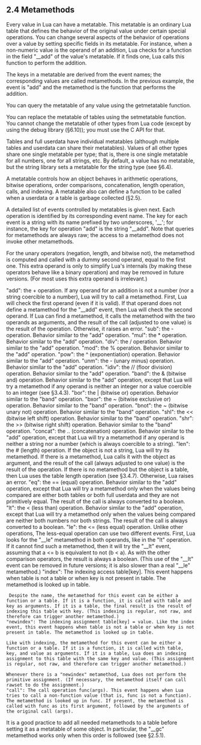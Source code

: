 
## 2.4 Metamethods

 Every value in Lua can have a metatable. This metatable is an ordinary Lua table that defines the behavior of the original value under certain special operations. You can change several aspects of the behavior of operations over a value by setting specific fields in its metatable. For instance, when a non-numeric value is the operand of an addition, Lua checks for a function in the field "__add" of the value's metatable. If it finds one, Lua calls this function to perform the addition.

The keys in a metatable are derived from the event names; the corresponding values are called metamethods. In the previous example, the event is "add" and the metamethod is the function that performs the addition.

You can query the metatable of any value using the getmetatable function.

You can replace the metatable of tables using the setmetatable function. You cannot change the metatable of other types from Lua code (except by using the debug library (§6.10)); you must use the C API for that.

Tables and full userdata have individual metatables (although multiple tables and userdata can share their metatables). Values of all other types share one single metatable per type; that is, there is one single metatable for all numbers, one for all strings, etc. By default, a value has no metatable, but the string library sets a metatable for the string type (see §6.4).

A metatable controls how an object behaves in arithmetic operations, bitwise operations, order comparisons, concatenation, length operation, calls, and indexing. A metatable also can define a function to be called when a userdata or a table is garbage collected (§2.5).

A detailed list of events controlled by metatables is given next. Each operation is identified by its corresponding event name. The key for each event is a string with its name prefixed by two underscores, '__'; for instance, the key for operation "add" is the string "__add". Note that queries for metamethods are always raw; the access to a metamethod does not invoke other metamethods.

For the unary operators (negation, length, and bitwise not), the metamethod is computed and called with a dummy second operand, equal to the first one. This extra operand is only to simplify Lua's internals (by making these operators behave like a binary operation) and may be removed in future versions. (For most uses this extra operand is irrelevant.) 

"add": the + operation. If any operand for an addition is not a number (nor a string coercible to a number), Lua will try to call a metamethod. First, Lua will check the first operand (even if it is valid). If that operand does not define a metamethod for the "__add" event, then Lua will check the second operand. If Lua can find a metamethod, it calls the metamethod with the two operands as arguments, and the result of the call (adjusted to one value) is the result of the operation. Otherwise, it raises an error.
"sub": the - operation. Behavior similar to the "add" operation.
"mul": the * operation. Behavior similar to the "add" operation.
"div": the / operation. Behavior similar to the "add" operation.
"mod": the % operation. Behavior similar to the "add" operation.
"pow": the ^ (exponentiation) operation. Behavior similar to the "add" operation.
"unm": the - (unary minus) operation. Behavior similar to the "add" operation.
"idiv": the // (floor division) operation. Behavior similar to the "add" operation.
"band": the & (bitwise and) operation. Behavior similar to the "add" operation, except that Lua will try a metamethod if any operand is neither an integer nor a value coercible to an integer (see §3.4.3).
"bor": the | (bitwise or) operation. Behavior similar to the "band" operation.
"bxor": the ~ (bitwise exclusive or) operation. Behavior similar to the "band" operation.
"bnot": the ~ (bitwise unary not) operation. Behavior similar to the "band" operation.
"shl": the << (bitwise left shift) operation. Behavior similar to the "band" operation.
"shr": the >> (bitwise right shift) operation. Behavior similar to the "band" operation.
"concat": the .. (concatenation) operation. Behavior similar to the "add" operation, except that Lua will try a metamethod if any operand is neither a string nor a number (which is always coercible to a string).
"len": the # (length) operation. If the object is not a string, Lua will try its metamethod. If there is a metamethod, Lua calls it with the object as argument, and the result of the call (always adjusted to one value) is the result of the operation. If there is no metamethod but the object is a table, then Lua uses the table length operation (see §3.4.7). Otherwise, Lua raises an error.
"eq": the == (equal) operation. Behavior similar to the "add" operation, except that Lua will try a metamethod only when the values being compared are either both tables or both full userdata and they are not primitively equal. The result of the call is always converted to a boolean.
"lt": the < (less than) operation. Behavior similar to the "add" operation, except that Lua will try a metamethod only when the values being compared are neither both numbers nor both strings. The result of the call is always converted to a boolean.
"le": the <= (less equal) operation. Unlike other operations, The less-equal operation can use two different events. First, Lua looks for the "__le" metamethod in both operands, like in the "lt" operation. If it cannot find such a metamethod, then it will try the "__lt" event, assuming that a <= b is equivalent to not (b < a). As with the other comparison operators, the result is always a boolean. (This use of the "__lt" event can be removed in future versions; it is also slower than a real "__le" metamethod.)
"index": The indexing access table[key]. This event happens when table is not a table or when key is not present in table. The metamethod is looked up in table. 

     Despite the name, the metamethod for this event can be either a function or a table. If it is a function, it is called with table and key as arguments. If it is a table, the final result is the result of indexing this table with key. (This indexing is regular, not raw, and therefore can trigger another metamethod.)
    "newindex": The indexing assignment table[key] = value. Like the index event, this event happens when table is not a table or when key is not present in table. The metamethod is looked up in table.

    Like with indexing, the metamethod for this event can be either a function or a table. If it is a function, it is called with table, key, and value as arguments. If it is a table, Lua does an indexing assignment to this table with the same key and value. (This assignment is regular, not raw, and therefore can trigger another metamethod.)

    Whenever there is a "newindex" metamethod, Lua does not perform the primitive assignment. (If necessary, the metamethod itself can call rawset to do the assignment.)
    "call": The call operation func(args). This event happens when Lua tries to call a non-function value (that is, func is not a function). The metamethod is looked up in func. If present, the metamethod is called with func as its first argument, followed by the arguments of the original call (args).

It is a good practice to add all needed metamethods to a table before setting it as a metatable of some object. In particular, the "__gc" metamethod works only when this order is followed (see §2.5.1). 
